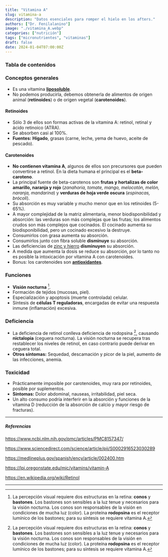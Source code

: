 ```yaml
---
title: "Vitamina A"
slug: vitamina-a
description: "Datos esenciales para romper el hielo en los afters."
authors: ["Dr. Fenilalanino"]
image: "./vitamina_A.webp"
categories: ["nutrición"]
tags: ["micronutrientes", "vitaminas"]
draft: false
date: 2024-01-04T07:00:00Z
---
```


### Tabla de contenidos

### Conceptos generales
- Es una vitamina **[liposoluble](./vitaminas)**.
- No podemos producirla, debemos obtenerla de alimentos de origen animal (**retinoides**) o de origen vegetal (**carotenoides**).

#### Retinoides
- Sólo 3 de ellos son formas activas de la vitamina A: retinol, retinal y ácido retinoico (ATRA).
- Se absorben casi al 100%.
- **Fuentes:** **Hígado**, grasas (carne, leche, yema de huevo, aceite de pescado).

#### Carotenoides
- **No contienen vitamina A**, algunos de ellos son precursores que pueden convertirse a retinol. En la dieta humana el principal es el **beta-caroteno**.
- La principal fuente de beta-carotenos son **frutas y hortalizas de color amarillo, naranja y rojo** (*zanahoria, tomate, mango, melocotón, melón, naranja, mandarina*) y **verduras de hoja verde oscura** (*espinacas, brócoli*).
- Su absorción es muy variable y mucho menor que en los retinoides (5-65%).
- A mayor complejidad de la matriz alimentaria, menor biodisponibilidad y absorción: las verduras son más complejas que las frutas; los alimentos crudos son más complejos que cocinados. El cocinado aumenta su biodisponibilidad, pero un cocinado excesivo la destruye.
- Consumirlos con grasa aumenta su absorción.
- Consumirlos junto con fibra soluble **disminuye** su absorción.
- Las deficiencias de [zinc y hierro](./minerales) **disminuyen** su absorción.
- A medida que aumenta la dosis se reduce su absorción, por lo tanto no es posible la intoxicación por vitamina A con carotenoides.
- Bonus: los carotenoides son **[antioxidantes](./antioxidantes)**.

### Funciones
- **Visión nocturna** [^1].
- Formación de tejidos (mucosas, piel).
- Especialización y apoptosis (muerte controlada) celular.
- Síntesis de **células T reguladoras**, encargadas de evitar una respuesta inmune (inflamación) excesiva.

### Deficiencia
- La deficiencia de retinol conlleva deficiencia de rodopsina [^1], causando **nictalopia** (ceguera nocturna). La visión nocturna se recupera tras restablecer los niveles de retinol, en caso contrario puede derivar en ceguera total.
- **Otros síntomas:** Sequedad, descamación y picor de la piel, aumento de las infecciones, anemia.

### Toxicidad
- Prácticamente imposible por carotenoides, muy rara por retinoides, posible por suplementos.
- **Síntomas:** Dolor abdominal, nauseas, irritabilidad, piel seca.
- Un alto consumo podría interferir en la absorción y funciones de la vitamina D (reducción de la absorción de calcio y mayor riesgo de fracturas).


---

##### Referencias

https://www.ncbi.nlm.nih.gov/pmc/articles/PMC8157347/

https://www.sciencedirect.com/science/article/pii/S0002916523030289

https://medlineplus.gov/spanish/ency/article/002400.htm

https://lpi.oregonstate.edu/mic/vitamins/vitamin-A

https://en.wikipedia.org/wiki/Retinol

---

[^1]: La percepción visual requiere dos estructuras en la retina: **conos** y **bastones**. Los bastones son sensibles a la luz tenue y necesarios para la visión nocturna. Los conos son responsables de la visión en condiciones de mucha luz (color). La proteína **rodopsina** es el receptor lumínico de los bastones; para su síntesis se requiere vitamina A.
